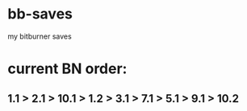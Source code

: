 # bb-saves
my bitburner saves

# current BN order:
## 1.1 > 2.1 > 10.1 > 1.2 > 3.1 > 7.1 > 5.1 > 9.1 > 10.2
